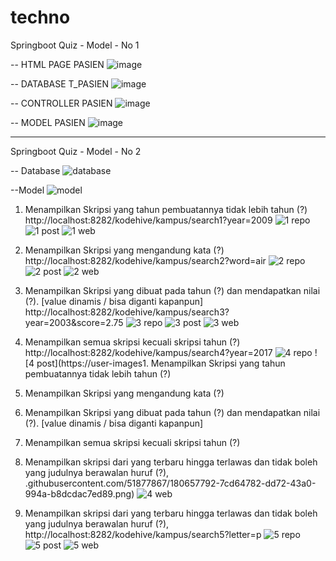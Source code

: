 # techno
Springboot Quiz - Model - No 1

-- HTML PAGE PASIEN
![image](https://user-images.githubusercontent.com/51877867/180638547-acd31f4d-c401-4d3c-9c7f-a537aab24c57.png)

-- DATABASE T_PASIEN
![image](https://user-images.githubusercontent.com/51877867/180639180-c4ff4cb5-5610-486f-abbc-96160ac25035.png)

-- CONTROLLER PASIEN
![image](https://user-images.githubusercontent.com/51877867/180639213-258f35d7-d4a0-4473-9d36-c04c5b2c2f82.png)

-- MODEL PASIEN
![image](https://user-images.githubusercontent.com/51877867/180639245-7fef0d7c-02c8-4104-ab3e-76700fa8e307.png)

-----------------------------------------------------------------------------------------------------------------------------

Springboot Quiz - Model - No 2


-- Database
![database](https://user-images.githubusercontent.com/51877867/180657676-06f43fd1-7cf2-4300-8e67-6dd04b9fb307.png)

--Model
![model](https://user-images.githubusercontent.com/51877867/180657685-f2135a89-647b-4567-bbed-36fdbe67d9ea.png)

1. Menampilkan Skripsi yang tahun pembuatannya tidak lebih tahun (?)
http://localhost:8282/kodehive/kampus/search1?year=2009
![1 repo](https://user-images.githubusercontent.com/51877867/180657729-f6b5aa8e-fa0c-4d69-a25d-342068322882.png)
![1 post](https://user-images.githubusercontent.com/51877867/180657736-2f3a5694-d04f-4324-8970-4d46293fd49f.png)
![1 web](https://user-images.githubusercontent.com/51877867/180657742-3ef27994-0086-4985-9f9a-b9bdf40c9151.png)

2. Menampilkan Skripsi yang mengandung kata (?)
http://localhost:8282/kodehive/kampus/search2?word=air
![2 repo](https://user-images.githubusercontent.com/51877867/180657752-6137f745-f3e0-4b99-9021-331f73a0bbc8.png)
![2 post](https://user-images.githubusercontent.com/51877867/180657754-25b416ba-df46-449a-9094-29a1711a820c.png)
![2 web](https://user-images.githubusercontent.com/51877867/180657762-af9b7c9d-5868-4d6b-bee5-05ed9e141710.png)

3. Menampilkan Skripsi yang dibuat pada tahun (?) dan mendapatkan nilai (?). [value dinamis / bisa diganti kapanpun]
http://localhost:8282/kodehive/kampus/search3?year=2003&score=2.75
![3 repo](https://user-images.githubusercontent.com/51877867/180657769-2acc7e3c-4b2b-4f5a-bea7-8ed9dea34536.png)
![3 post](https://user-images.githubusercontent.com/51877867/180657771-15f016c4-5c10-4e0b-9164-72173c50ffef.png)
![3 web](https://user-images.githubusercontent.com/51877867/180657780-7878c9f0-6be7-4815-824b-c08d24267014.png)

4. Menampilkan semua skripsi kecuali skripsi tahun (?)
http://localhost:8282/kodehive/kampus/search4?year=2017
![4 repo](https://user-images.githubusercontent.com/51877867/180657788-8a777b2b-c921-4a8e-974e-607b6705563a.png)
![4 post](https://user-images1. Menampilkan Skripsi yang tahun pembuatannya tidak lebih tahun (?)

2. Menampilkan Skripsi yang mengandung kata (?)

3. Menampilkan Skripsi yang dibuat pada tahun (?) dan mendapatkan nilai (?). [value dinamis / bisa diganti kapanpun]

4. Menampilkan semua skripsi kecuali skripsi tahun (?)

5. Menampilkan skripsi dari yang terbaru hingga terlawas dan tidak boleh yang judulnya berawalan huruf (?), .githubusercontent.com/51877867/180657792-7cd64782-dd72-43a0-994a-b8dcdac7ed89.png)
![4 web](https://user-images.githubusercontent.com/51877867/180657796-bc1608a4-cad9-4c22-b1f4-8f766cc19228.png)

5. Menampilkan skripsi dari yang terbaru hingga terlawas dan tidak boleh yang judulnya berawalan huruf (?), 
http://localhost:8282/kodehive/kampus/search5?letter=p
![5 repo](https://user-images.githubusercontent.com/51877867/180657804-e9b69827-af85-4b7a-a47e-e1f2d6d6185d.png)
![5 post](https://user-images.githubusercontent.com/51877867/180657808-47cffebe-b2d4-4b7e-9e3d-cb4e5290507b.png)
![5 web](https://user-images.githubusercontent.com/51877867/180657811-33918493-08b5-4812-bc06-b43897e642c7.png)



